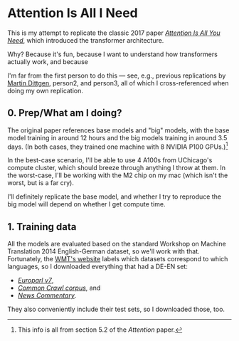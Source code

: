 # Attention Is All I Need
This is my attempt to replicate the classic 2017 paper [*Attention Is All You Need*](https://arxiv.org/abs/1706.03762), which introduced the transformer architecture.

Why? Because it's fun, because I want to understand how transformers actually work, and because 

I'm far from the first person to do this — see, e.g., previous replications by [Martin Dittgen](https://medium.com/@martin.p.dittgen/reproducing-the-attention-is-all-you-need-paper-from-scratch-d2fb40bb25d4), person2, and person3, all of which I cross-referenced when doing my own replication.

## 0. Prep/What am I doing?
The original paper references base models and "big" models, with the base model training in around 12 hours and the big models training in around 3.5 days. (In both cases, they trained one machine with 8 NVIDIA P100 GPUs.)[^1]

In the best-case scenario, I'll be able to use 4 A100s from UChicago's compute cluster, which should breeze through anything I throw at them. In the worst-case, I'll be working with the M2 chip on my mac (which isn't the worst, but is a far cry).

I'll definitely replicate the base model, and whether I try to reproduce the big model will depend on whether I get compute time.

## 1. Training data
All the models are evaluated based on the standard Workshop on Machine Translation 2014 English-German dataset, so we'll work with that. Fortunately, the [WMT's website](https://www.statmt.org/wmt14/translation-task.html) labels which datasets correspond to which languages, so I downloaded everything that had a DE-EN set:
- *[Europarl v7](https://www.statmt.org/wmt13/training-parallel-europarl-v7.tgz)*,
- *[Common Crawl corpus](https://www.statmt.org/wmt13/training-parallel-commoncrawl.tgz)*, and
- *[News Commentary](https://www.statmt.org/wmt14/training-parallel-nc-v9.tgz)*.

They also conveniently include their test sets, so I downloaded those, too.

[^1]: This info is all from section 5.2 of the *Attention* paper.